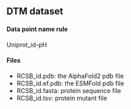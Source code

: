 ## DTM dataset

#### Data point name rule

Uniprot_id-pH

#### Files

- RCSB_id.pdb: the AlphaFold2 pdb file
- RCSB_id.ef.pdb: the ESMFold pdb file
- RCSB_id.fasta: protein sequence file
- RCSB_id.tsv: protein mutant file